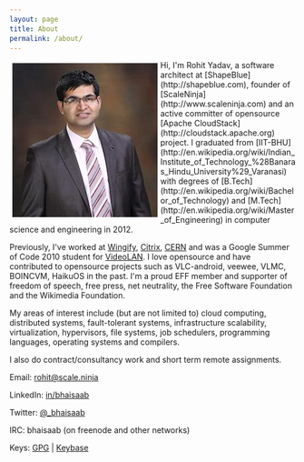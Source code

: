 ```yaml
---
layout: page
title: About
permalink: /about/
---
```


<img align="left" style="padding: 5px;" src="/assets/img/avatar.jpg"/>
Hi, I'm Rohit Yadav, a software architect at [ShapeBlue](http://shapeblue.com),
founder of [ScaleNinja](http://www.scaleninja.com) and an active committer of
opensource [Apache CloudStack](http://cloudstack.apache.org) project.
I graduated from [IIT-BHU](http://en.wikipedia.org/wiki/Indian_Institute_of_Technology_%28Banaras_Hindu_University%29_Varanasi)
with degrees of [B.Tech](http://en.wikipedia.org/wiki/Bachelor_of_Technology) and
[M.Tech](http://en.wikipedia.org/wiki/Master_of_Engineering) in computer science
and engineering in 2012.

Previously, I've worked at [Wingify](http://wingify.com), [Citrix](http://citrix.com),
[CERN](http://ph-dep-sft.web.cern.ch) and was a Google Summer of Code 2010 student for
[VideoLAN](http://videolan.org). I love opensource and have contributed to
opensource projects such as VLC-android, veewee, VLMC, BOINCVM, HaikuOS in the
past. I'm a proud EFF member and supporter of freedom of speech, free press, net
neutrality, the Free Software Foundation and the Wikimedia Foundation.

My areas of interest include (but are not limited to) cloud computing, distributed
systems, fault-tolerant systems, infrastructure scalability, virtualization, hypervisors,
file systems, job schedulers, programming languages, operating systems and compilers.

I also do contract/consultancy work and short term remote assignments.

Email: <rohit@scale.ninja>

LinkedIn: [in/bhaisaab](https://www.linkedin.com/in/bhaisaab)

Twitter: [@_bhaisaab](https://twitter.com/_bhaisaab)

IRC: bhaisaab (on freenode and other networks)

Keys: [GPG](https://keybase.io/bhaisaab/key.asc) | [Keybase](https://keybase.io/bhaisaab)

